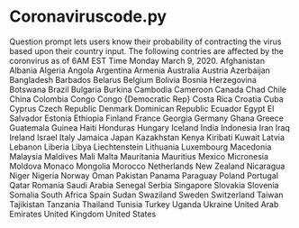 # Coronaviruscode.py
Question prompt lets users know their probability of contracting the virus based upon their country input.
The following contries are affected by the coronvirus as of 6AM EST Time Monday March 9, 2020.
Afghanistan
Albania
Algeria
Angola
Argentina
Armenia
Australia
Austria
Azerbaijan
Bangladesh
Barbados
Belarus
Belgium
Bolivia
Bosnia Herzegovina
Botswana
Brazil
Bulgaria
Burkina
Cambodia
Cameroon
Canada
Chad
Chile
China
Colombia
Congo
Congo {Democratic Rep}
Costa Rica
Croatia
Cuba
Cyprus
Czech Republic
Denmark
Dominican Republic
Ecuador
Egypt
El Salvador
Estonia
Ethiopia
Finland
France
Georgia
Germany
Ghana
Greece
Guatemala
Guinea
Haiti
Honduras
Hungary
Iceland
India
Indonesia
Iran
Iraq
Ireland
Israel
Italy
Jamaica
Japan
Kazakhstan
Kenya
Kiribati
Kuwait
Latvia
Lebanon
Liberia
Libya
Liechtenstein
Lithuania
Luxembourg
Macedonia
Malaysia
Maldives
Mali
Malta
Mauritania
Mauritius
Mexico
Micronesia
Moldova
Monaco
Mongolia
Morocco
Netherlands
New Zealand
Nicaragua
Niger
Nigeria
Norway
Oman
Pakistan
Panama
Paraguay
Poland
Portugal
Qatar
Romania
Saudi Arabia
Senegal
Serbia
Singapore
Slovakia
Slovenia
Somalia
South Africa
Spain
Sudan
Swaziland
Sweden
Switzerland
Taiwan
Tajikistan
Tanzania
Thailand
Tunisia
Turkey
Uganda
Ukraine
United Arab Emirates
United Kingdom
United States
